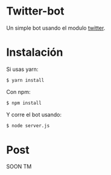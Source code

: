 # Twitter-bot
Un simple bot usando el modulo [twitter](https://github.com/desmondmorris/node-twitter).


# Instalación
Si usas yarn:
```sh
$ yarn install
```

Con npm:
```sh
$ npm install
```

Y corre el bot usando:
```sh
$ node server.js
```

# Post
SOON TM
